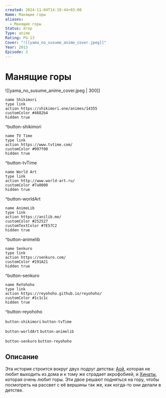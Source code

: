 ```yaml
---
created: 2024-11-04T14:19:44+03:00
Name: Манящие горы
aliases:
  - Манящие горы
Status: drop
Type: anime
Rating: PG-13
Cover: "![[yama_no_susume_anime_cover.jpeg]]"
Year: 2013
Episode: 3
---
```


# Манящие горы

![[yama_no_susume_anime_cover.jpeg | 300]]

```button
name Shikimori
type link
action https://shikimori.one/animes/14355
customColor #4682b4
hidden true
```
^button-shikimori

```button
name TV Time
type link
action https://www.tvtime.com/
customColor #997f00
hidden true
```
^button-tvTime

```button
name World Art
type link
action http://www.world-art.ru/
customColor #7a0000
hidden true
```
^button-worldArt

```button
name AnimeLib
type link
action https://anilib.me/
customColor #252527
customTextColor #7E57C2
hidden true
```
^button-animelib

```button
name Senkuro
type link
action https://senkuro.com/
customColor #191A21
hidden true
```
^button-senkuro

```button
name ReYohoho
type link
action https://reyohoho.github.io/reyohoho/
customColor #1c1c1c
hidden true
```
^button-reyohoho

`button-shikimori` `button-tvTime`

`button-worldArt` `button-animelib`

`button-senkuro` `button-reyohoho`

## Описание

Эта история строится вокруг двух подруг детства: [Аой](https://shikimori.one/characters/69499-aoi-yukimura), которая не любит выходить из дома и к тому же страдает акрофобией, и [Хинаты](https://shikimori.one/characters/69503-hinata-kuraue), которая очень любит горы. Эти двое решают подняться на гору, чтобы посмотреть на рассвет с её вершины так же, как когда-то они делали в детстве.
